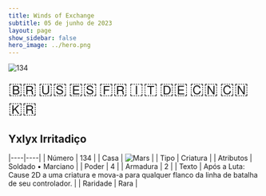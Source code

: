 ```yaml
---
title: Winds of Exchange
subtitle: 05 de junho de 2023
layout: page
show_sidebar: false
hero_image: ../hero.png
---
```


![134](https://mastervault-storage-prod.s3.amazonaws.com/media/card_front/pt/600_134_69b5192930d9_pt.png)

<span title="Português" style="font-size: 32px;cursor: pointer;" onclick="javascript:document.querySelector('img[alt=\'134\']').src=document.querySelector('img[alt=\'134\']').src.replace(/card_front\/[^/]+/, 'card_front/pt').replace(/_[^/.0-9]+\.png/, '_pt.png')">🇧🇷</span>
<span title="English" style="font-size: 32px;cursor: pointer;" onclick="javascript:document.querySelector('img[alt=\'134\']').src=document.querySelector('img[alt=\'134\']').src.replace(/card_front\/[^/]+/, 'card_front/en').replace(/_[^/.0-9]+\.png/, '_en.png')">🇺🇸</span>
<span title="Español" style="font-size: 32px;cursor: pointer;" onclick="javascript:document.querySelector('img[alt=\'134\']').src=document.querySelector('img[alt=\'134\']').src.replace(/card_front\/[^/]+/, 'card_front/es').replace(/_[^/.0-9]+\.png/, '_es.png')">🇪🇸</span>
<span title="Français" style="font-size: 32px;cursor: pointer;" onclick="javascript:document.querySelector('img[alt=\'134\']').src=document.querySelector('img[alt=\'134\']').src.replace(/card_front\/[^/]+/, 'card_front/fr').replace(/_[^/.0-9]+\.png/, '_fr.png')">🇫🇷</span>
<span title="Italiano" style="font-size: 32px;cursor: pointer;" onclick="javascript:document.querySelector('img[alt=\'134\']').src=document.querySelector('img[alt=\'134\']').src.replace(/card_front\/[^/]+/, 'card_front/it').replace(/_[^/.0-9]+\.png/, '_it.png')">🇮🇹</span>
<span title="Deutsche" style="font-size: 32px;cursor: pointer;" onclick="javascript:document.querySelector('img[alt=\'134\']').src=document.querySelector('img[alt=\'134\']').src.replace(/card_front\/[^/]+/, 'card_front/de').replace(/_[^/.0-9]+\.png/, '_de.png')">🇩🇪</span>
<span title="简体中文" style="font-size: 32px;cursor: pointer;" onclick="javascript:document.querySelector('img[alt=\'134\']').src=document.querySelector('img[alt=\'134\']').src.replace(/card_front\/[^/]+/, 'card_front/zh-hans').replace(/_[^/.0-9]+\.png/, '_zh-hans.png')">🇨🇳</span>
<span title="繁體中文" style="font-size: 32px;cursor: pointer;" onclick="javascript:document.querySelector('img[alt=\'134\']').src=document.querySelector('img[alt=\'134\']').src.replace(/card_front\/[^/]+/, 'card_front/zh-hant').replace(/_[^/.0-9]+\.png/, '_zh-hant.png')">🇨🇳</span>
<span title="한국어" style="font-size: 32px;cursor: pointer;" onclick="javascript:document.querySelector('img[alt=\'134\']').src=document.querySelector('img[alt=\'134\']').src.replace(/card_front\/[^/]+/, 'card_front/ko').replace(/_[^/.0-9]+\.png/, '_ko.png')">🇰🇷</span>

## Yxlyx Irritadiço

|----|----|
| Número | 134 |
| Casa | ![Mars](https://archonarcana.com/images/thumb/d/de/Mars.png/22px-Mars.png "Marte") |
| Tipo | Criatura |
| Atributos | Soldado • Marciano |
| Poder | 4 |
| Armadura | 2 |
| Texto | Após a Luta: Cause 2D a uma criatura e mova-a para qualquer flanco da linha de batalha de seu controlador. |
| Raridade | Rara |
